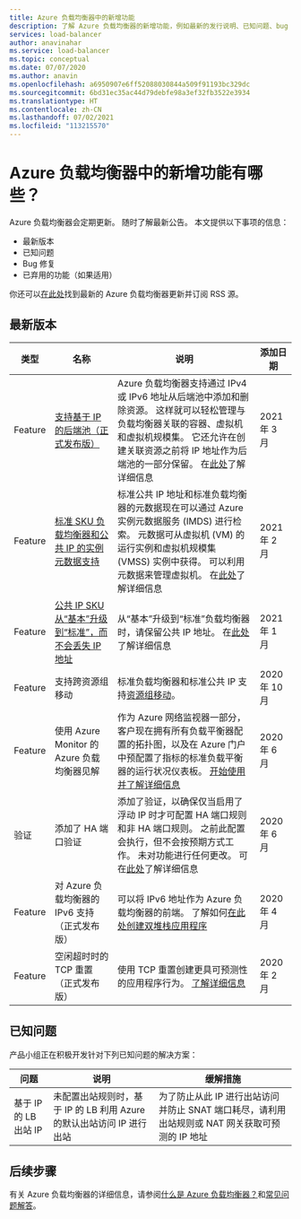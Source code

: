 ```yaml
---
title: Azure 负载均衡器中的新增功能
description: 了解 Azure 负载均衡器的新增功能，例如最新的发行说明、已知问题、bug 修复、已弃用的功能和即将发布的更改。
services: load-balancer
author: anavinahar
ms.service: load-balancer
ms.topic: conceptual
ms.date: 07/07/2020
ms.author: anavin
ms.openlocfilehash: a6950907e6ff52088030844a509f91193bc329dc
ms.sourcegitcommit: 6bd31ec35ac44d79debfe98a3ef32fb3522e3934
ms.translationtype: HT
ms.contentlocale: zh-CN
ms.lasthandoff: 07/02/2021
ms.locfileid: "113215570"
---
```

# <a name="whats-new-in-azure-load-balancer"></a>Azure 负载均衡器中的新增功能有哪些？

Azure 负载均衡器会定期更新。 随时了解最新公告。 本文提供以下事项的信息：

- 最新版本
- 已知问题
- Bug 修复
- 已弃用的功能（如果适用）

你还可以[在此处](https://azure.microsoft.com/updates/?category=networking&query=load%20balancer)找到最新的 Azure 负载均衡器更新并订阅 RSS 源。

## <a name="recent-releases"></a>最新版本

| 类型 |名称 |说明  |添加日期  |
| ------ |---------|---------|---------|
| Feature | [支持基于 IP 的后端池（正式发布版）](https://azure.microsoft.com/updates/iplbga/) | Azure 负载均衡器支持通过 IPv4 或 IPv6 地址从后端池中添加和删除资源。 这样就可以轻松管理与负载均衡器关联的容器、虚拟机和虚拟机规模集。 它还允许在创建关联资源之前将 IP 地址作为后端池的一部分保留。 在[此处](backend-pool-management.md)了解详细信息|2021 年 3 月 |
| Feature | [标准 SKU 负载均衡器和公共 IP 的实例元数据支持](https://azure.microsoft.com/updates/standard-load-balancer-and-ip-addresses-metadata-now-available-through-azure-instance-metadata-service-imds/)|标准公共 IP 地址和标准负载均衡器的元数据现在可以通过 Azure 实例元数据服务 (IMDS) 进行检索。 元数据可从虚拟机 (VM) 的运行实例和虚拟机规模集 (VMSS) 实例中获得。 可以利用元数据来管理虚拟机。 在[此处](instance-metadata-service-load-balancer.md)了解详细信息| 2021 年 2 月 |
| Feature | [公共 IP SKU 从“基本”升级到“标准”，而不会丢失 IP 地址](https://azure.microsoft.com/updates/public-ip-sku-upgrade-generally-available/) | 从“基本”升级到“标准”负载均衡器时，请保留公共 IP 地址。 在[此处](../virtual-network/virtual-network-public-ip-address-upgrade.md)了解详细信息| 2021 年 1 月|
| Feature | 支持跨资源组移动 | 标准负载均衡器和标准公共 IP 支持[资源组移动](https://azure.microsoft.com/updates/standard-resource-group-move/)。 | 2020 年 10 月 |
| Feature| 使用 Azure Monitor 的 Azure 负载均衡器见解 | 作为 Azure 网络监视器一部分，客户现在拥有所有负载平衡器配置的拓扑图，以及在 Azure 门户中预配置了指标的标准负载平衡器的运行状况仪表板。 [开始使用并了解详细信息](https://azure.microsoft.com/blog/introducing-azure-load-balancer-insights-using-azure-monitor-for-networks/) | 2020 年 6 月 |
| 验证 | 添加了 HA 端口验证 | 添加了验证，以确保仅当启用了浮动 IP 时才可配置 HA 端口规则和非 HA 端口规则。 之前此配置会执行，但不会按预期方式工作。 未对功能进行任何更改。 可在[此处](load-balancer-ha-ports-overview.md#limitations)了解详细信息| 2020 年 6 月 |
| Feature| 对 Azure 负载均衡器的 IPv6 支持（正式发布版） | 可以将 IPv6 地址作为 Azure 负载均衡器的前端。 了解如何[在此处创建双堆栈应用程序](../virtual-network/virtual-network-ipv4-ipv6-dual-stack-standard-load-balancer-powershell.md) |2020 年 4 月|
| Feature| 空闲超时时的 TCP 重置（正式发布版）| 使用 TCP 重置创建更具可预测性的应用程序行为。 [了解详细信息](load-balancer-tcp-reset.md)| 2020 年 2 月 |

## <a name="known-issues"></a>已知问题

产品小组正在积极开发针对下列已知问题的解决方案：

|问题 |说明  |缓解措施  |
| ---------- |---------|---------|
| 基于 IP 的 LB 出站 IP | 未配置出站规则时，基于 IP 的 LB 利用 Azure 的默认出站访问 IP 进行出站 | 为了防止从此 IP 进行出站访问并防止 SNAT 端口耗尽，请利用出站规则或 NAT 网关获取可预测的 IP 地址 |

  

## <a name="next-steps"></a>后续步骤

有关 Azure 负载均衡器的详细信息，请参阅[什么是 Azure 负载均衡器？](load-balancer-overview.md)和[常见问题解答](load-balancer-faqs.yml)。
